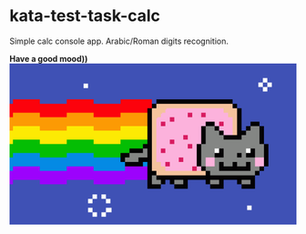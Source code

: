 # kata-test-task-calc
Simple calc console app.
Arabic/Roman digits recognition.

**Have a good mood))**
![](gif/nyan-fever.gif)